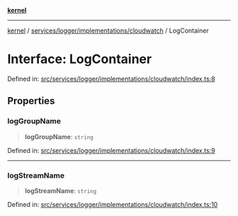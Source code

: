 [**kernel**](../../../../../README.md)

***

[kernel](../../../../../modules.md) / [services/logger/implementations/cloudwatch](../README.md) / LogContainer

# Interface: LogContainer

Defined in: [src/services/logger/implementations/cloudwatch/index.ts:8](https://github.com/atolini/dyna-x/blob/9212a96a81963b1f87ab4e0a5690bd13f536ed17/src/services/logger/implementations/cloudwatch/index.ts#L8)

## Properties

### logGroupName

> **logGroupName**: `string`

Defined in: [src/services/logger/implementations/cloudwatch/index.ts:9](https://github.com/atolini/dyna-x/blob/9212a96a81963b1f87ab4e0a5690bd13f536ed17/src/services/logger/implementations/cloudwatch/index.ts#L9)

***

### logStreamName

> **logStreamName**: `string`

Defined in: [src/services/logger/implementations/cloudwatch/index.ts:10](https://github.com/atolini/dyna-x/blob/9212a96a81963b1f87ab4e0a5690bd13f536ed17/src/services/logger/implementations/cloudwatch/index.ts#L10)
